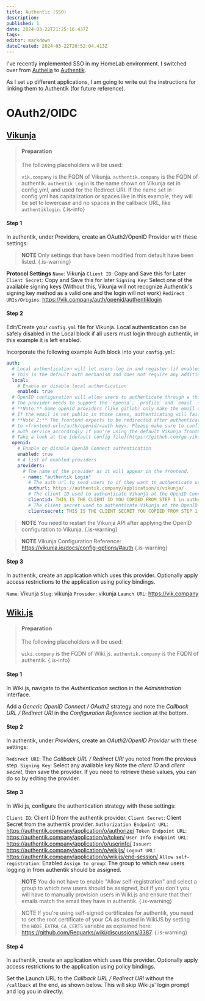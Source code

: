 ```yaml
---
title: Authentic (SSO)
description: 
published: 1
date: 2024-03-22T21:25:16.437Z
tags: 
editor: markdown
dateCreated: 2024-03-22T20:52:04.413Z
---
```


I've recently implemented SSO in my HomeLab environment. I switched over from [Authelia](https://www.authelia.com) to [Authentik](https://goauthentik.io).

As I set up different applications, I am going to write out the instructions for linking them to Authentik (for future reference).

# OAuth2/OIDC
## [Vikunja](https://docs.goauthentik.io/integrations/services/vikunja/)
> #### Preparation
> 
> The following placeholders will be used:
> 
> `vik.company` is the FQDN of Vikunja.
> `authentik.company` is the FQDN of authentik.
> `authentik Login` is the name shown on Vikunja set in config.yml, and used for the Redirect URI. If the name set in config.yml has capitalization or spaces like in this example, they will be set to lowercase and no spaces in the callback URL, like `authentiklogin`.
{.is-info}

#### Step 1
 
In authentik, under Providers, create an OAuth2/OpenID Provider with these settings:

> **NOTE**
> Only settings that have been modified from default have been listed.
{.is-warning}

**Protocol Settings**
`Name`: Vikunja
`Client ID`: Copy and Save this for Later
`Client Secret`: Copy and Save this for later
`Signing Key`: Select one of the available signing keys (Without this, Vikunja will not recognize Authentik's signing key method as a valid one and the login will not work)
`Redirect URIs/Origins`:
https://vik.company/auth/openid/authentiklogin



#### Step 2

Edit/Create your `config.yml` file for Vikunja. Local authentication can be safely disabled in the Local block if all users must login through authentik, in this example it is left enabled.

Incorporate the following example Auth block into your `config.yml`:

```yaml
auth:
  # Local authentication will let users log in and register (if enabled) through the db.
  # This is the default auth mechanism and does not require any additional configuration.
  local:
    # Enable or disable local authentication
    enabled: true
  # OpenID configuration will allow users to authenticate through a third-party OpenID Connect compatible provider.<br/>
  # The provider needs to support the `openid`, `profile` and `email` scopes.<br/>
  # **Note:** Some openid providers (like gitlab) only make the email of the user available through openid claims if they have set it to be publicly visible.
  # If the email is not public in those cases, authenticating will fail.
  # **Note 2:** The frontend expects to be redirected after authentication by the third party
  # to <frontend-url>/auth/openid/<auth key>. Please make sure to configure the redirect url with your third party
  # auth service accordingly if you're using the default Vikunja frontend.
  # Take a look at the [default config file](https://github.com/go-vikunja/api/blob/main/config.yml.sample) for more information about how to configure openid authentication.
  openid:
    # Enable or disable OpenID Connect authentication
    enabled: true
    # A list of enabled providers
    providers:
      # The name of the provider as it will appear in the frontend.
      - name: "authentik Login"
        # The auth url to send users to if they want to authenticate using OpenID Connect.
        authurl: https://authentik.company/application/o/vikunja/
        # The client ID used to authenticate Vikunja at the OpenID Connect provider.
        clientid: THIS IS THE CLIENT ID YOU COPIED FROM STEP 1 in authentik
        # The client secret used to authenticate Vikunja at the OpenID Connect provider.
        clientsecret: THIS IS THE CLIENT SECRET YOU COPIED FROM STEP 1 in authentik
```


> **NOTE**
> You need to restart the Vikunja API after applying the OpenID configuration to Vikunja.
{.is-warning}

> **NOTE**
> Vikunja Configuration Reference: https://vikunja.io/docs/config-options/#auth
{.is-warning}

#### Step 3

In authentik, create an application which uses this provider. Optionally apply access restrictions to the application using policy bindings.

`Name`: Vikunja
`Slug`: vikunja
`Provider`: vikunja
`Launch URL`: https://vik.company
  


## [Wiki.js](https://docs.goauthentik.io/integrations/services/wiki-js/)
> #### Preparation
> 
> The following placeholders will be used:
> 
> `wiki.company` is the FQDN of Wiki.js.
> `authentik.company` is the FQDN of authentik.
{.is-info}


#### Step 1
In Wiki.js, navigate to the *Authentication* section in the *Administration* interface.

Add a *Generic OpenID Connect / OAuth2* strategy and note the *Callback URL / Redirect URI* in the *Configuration Reference* section at the bottom.

#### Step 2

In authentik, under *Providers*, create an *OAuth2/OpenID Provider* with these settings:

`Redirect URI`: The *Callback URL / Redirect URI* you noted from the previous step.
`Signing Key`: Select any available key
Note the *client ID* and *client secret*, then save the provider. If you need to retrieve these values, you can do so by editing the provider.


#### Step 3

In Wiki.js, configure the authentication strategy with these settings:

`Client ID`: Client ID from the authentik provider.
`Client Secret`: Client Secret from the authentik provider.
`Authorization Endpoint URL`: https://authentik.company/application/o/authorize/
`Token Endpoint URL`: https://authentik.company/application/o/token/
`User Info Endpoint URL`: https://authentik.company/application/o/userinfo/
`Issuer`: https://authentik.company/application/o/wikijs/
`Logout URL`: https://authentik.company/application/o/wikijs/end-session/
`Allow self-registration`: Enabled
`Assign to group`: The group to which new users logging in from authentik should be assigned.


> **NOTE**
> You do not have to enable "Allow self-registration" and select a group to which new users should be assigned, but if you don't you will have to manually provision users in Wiki.js and ensure that their emails match the email they have in authentik.
{.is-warning}

> NOTE
> If you're using self-signed certificates for authentik, you need to set the root certificate of your CA as trusted in WikiJS by setting the `NODE_EXTRA_CA_CERTS` variable as explained here: https://github.com/Requarks/wiki/discussions/3387.
{.is-warning}

#### Step 4

In authentik, create an application which uses this provider. Optionally apply access restrictions to the application using policy bindings.

Set the Launch URL to the *Callback URL / Redirect URI* without the `/callback` at the end, as shown below. This will skip Wiki.js' login prompt and log you in directly.


